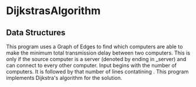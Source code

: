 # DijkstrasAlgorithm
## Data Structures
This program uses a Graph of Edges to find which computers are able to make the minimum total transmission delay between two computers. This is only if the source computer is a server (denoted by ending in _server) and can connect to every other computer. Input begins with the number of computers. It is followed by that number of lines contatining
<starting computer> <ending computer> <connection length>. This program implements Dijkstra's algorithm for the solution.

